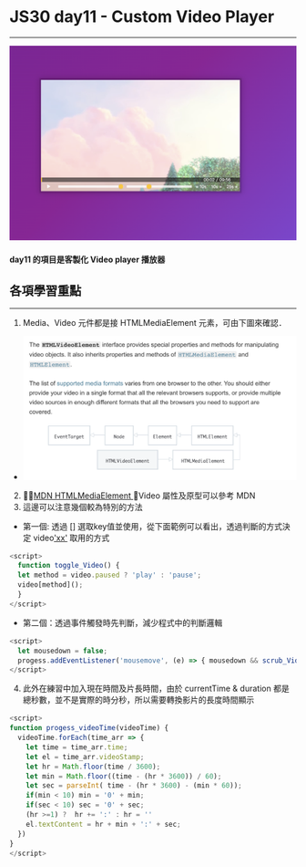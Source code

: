 # JS30 day11 - Custom Video Player
---

<img src="./JSday_11_home.png" style="max-width:100%"> 

#### day11 的項目是客製化 Video player 播放器

## 各項學習重點
-----
1. Media、Video 元件都是接 HTMLMediaElement 元素，可由下圖來確認．
  - <img src="./HTMLVideoElement.png" style="max-width:100%">
2. <a href="https://developer.mozilla.org/en-US/docs/Web/API/HTMLMediaElement">MDN HTMLMediaElement </a>，Video 屬性及原型可以參考 MDN
3. 這邊可以注意幾個較為特別的方法
  - 第一個: 透過 [] 選取key值並使用，從下面範例可以看出，透過判斷的方式決定 video['xx']() 取用的方式
```javascript
<script>
  function toggle_Video() {
  let method = video.paused ? 'play' : 'pause';
  video[method]();
  }
</script>
```
  - 第二個：透過事件觸發時先判斷，減少程式中的判斷邏輯

```javascript
<script>
  let mousedown = false;
  progess.addEventListener('mousemove', (e) => { mousedown && scrub_Video(e) });
</script>
```

4. 此外在練習中加入現在時間及片長時間，由於 currentTime & duration 都是總秒數，並不是實際的時分秒，所以需要轉換影片的長度時間顯示
```javascript
<script>
function progess_videoTime(videoTime) {
  videoTime.forEach(time_arr => {
    let time = time_arr.time;
    let el = time_arr.videoStamp;
    let hr = Math.floor(time / 3600);
    let min = Math.floor((time - (hr * 3600)) / 60);
    let sec = parseInt( time - (hr * 3600) - (min * 60));
    if(min < 10) min = '0' + min;
    if(sec < 10) sec = '0' + sec;
    (hr >=1) ?  hr += ':' : hr = ''
    el.textContent = hr + min + ':' + sec;
  })
}
</script>
```


